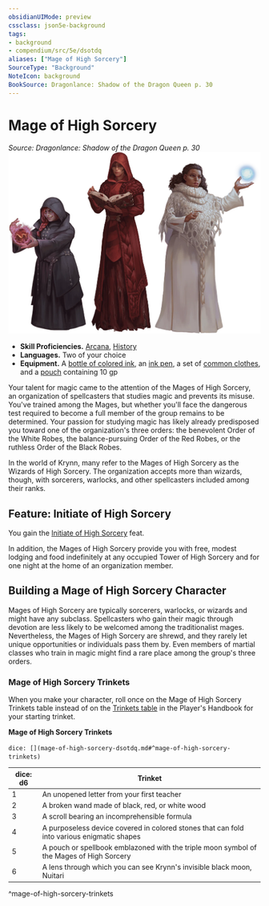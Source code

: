 ```yaml
---
obsidianUIMode: preview
cssclass: json5e-background
tags:
- background
- compendium/src/5e/dsotdq
aliases: ["Mage of High Sorcery"]
SourceType: "Background"
NoteIcon: background
BookSource: Dragonlance: Shadow of the Dragon Queen p. 30
---
```

# Mage of High Sorcery
*Source: Dragonlance: Shadow of the Dragon Queen p. 30*  
![Mages of High Sorcery of t...](https://raw.githubusercontent.com/5etools-mirror-2/5etools-img/main/backgrounds/DSotDQ/Mage%20of%20High%20Sorcery.webp#right)  

- **Skill Proficiencies.** [Arcana](/2-Mechanics/CLI/rules/skills.md#Arcana), [History](/2-Mechanics/CLI/rules/skills.md#History)  
- **Languages.** Two of your choice  
- **Equipment.** A [bottle of colored ink](/2-Mechanics/CLI/items/ink-1-ounce-bottle.md), an [ink pen](/2-Mechanics/CLI/items/ink-pen.md), a set of [common clothes](/2-Mechanics/CLI/items/common-clothes.md), and a [pouch](/2-Mechanics/CLI/items/pouch.md) containing 10 gp  

Your talent for magic came to the attention of the Mages of High Sorcery, an organization of spellcasters that studies magic and prevents its misuse. You've trained among the Mages, but whether you'll face the dangerous test required to become a full member of the group remains to be determined. Your passion for studying magic has likely already predisposed you toward one of the organization's three orders: the benevolent Order of the White Robes, the balance-pursuing Order of the Red Robes, or the ruthless Order of the Black Robes.

In the world of Krynn, many refer to the Mages of High Sorcery as the Wizards of High Sorcery. The organization accepts more than wizards, though, with sorcerers, warlocks, and other spellcasters included among their ranks.

## Feature: Initiate of High Sorcery

You gain the [Initiate of High Sorcery](/2-Mechanics/CLI/feats/initiate-of-high-sorcery-dsotdq.md) feat.

In addition, the Mages of High Sorcery provide you with free, modest lodging and food indefinitely at any occupied Tower of High Sorcery and for one night at the home of an organization member.

## Building a Mage of High Sorcery Character

Mages of High Sorcery are typically sorcerers, warlocks, or wizards and might have any subclass. Spellcasters who gain their magic through devotion are less likely to be welcomed among the traditionalist mages. Nevertheless, the Mages of High Sorcery are shrewd, and they rarely let unique opportunities or individuals pass them by. Even members of martial classes who train in magic might find a rare place among the group's three orders.

### Mage of High Sorcery Trinkets

When you make your character, roll once on the Mage of High Sorcery Trinkets table instead of on the [Trinkets table](/2-Mechanics/CLI/items/trinket.md) in the Player's Handbook for your starting trinket.

**Mage of High Sorcery Trinkets**

`dice: [](mage-of-high-sorcery-dsotdq.md#^mage-of-high-sorcery-trinkets)`

| dice: d6 | Trinket |
|----------|---------|
| 1 | An unopened letter from your first teacher |
| 2 | A broken wand made of black, red, or white wood |
| 3 | A scroll bearing an incomprehensible formula |
| 4 | A purposeless device covered in colored stones that can fold into various enigmatic shapes |
| 5 | A pouch or spellbook emblazoned with the triple moon symbol of the Mages of High Sorcery |
| 6 | A lens through which you can see Krynn's invisible black moon, Nuitari |
^mage-of-high-sorcery-trinkets